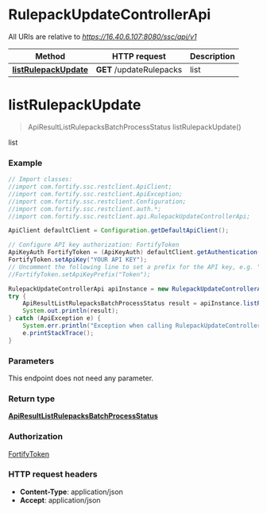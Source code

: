 # RulepackUpdateControllerApi

All URIs are relative to *https://16.40.6.107:8080/ssc/api/v1*

Method | HTTP request | Description
------------- | ------------- | -------------
[**listRulepackUpdate**](RulepackUpdateControllerApi.md#listRulepackUpdate) | **GET** /updateRulepacks | list


<a name="listRulepackUpdate"></a>
# **listRulepackUpdate**
> ApiResultListRulepacksBatchProcessStatus listRulepackUpdate()

list

### Example
```java
// Import classes:
//import com.fortify.ssc.restclient.ApiClient;
//import com.fortify.ssc.restclient.ApiException;
//import com.fortify.ssc.restclient.Configuration;
//import com.fortify.ssc.restclient.auth.*;
//import com.fortify.ssc.restclient.api.RulepackUpdateControllerApi;

ApiClient defaultClient = Configuration.getDefaultApiClient();

// Configure API key authorization: FortifyToken
ApiKeyAuth FortifyToken = (ApiKeyAuth) defaultClient.getAuthentication("FortifyToken");
FortifyToken.setApiKey("YOUR API KEY");
// Uncomment the following line to set a prefix for the API key, e.g. "Token" (defaults to null)
//FortifyToken.setApiKeyPrefix("Token");

RulepackUpdateControllerApi apiInstance = new RulepackUpdateControllerApi();
try {
    ApiResultListRulepacksBatchProcessStatus result = apiInstance.listRulepackUpdate();
    System.out.println(result);
} catch (ApiException e) {
    System.err.println("Exception when calling RulepackUpdateControllerApi#listRulepackUpdate");
    e.printStackTrace();
}
```

### Parameters
This endpoint does not need any parameter.

### Return type

[**ApiResultListRulepacksBatchProcessStatus**](ApiResultListRulepacksBatchProcessStatus.md)

### Authorization

[FortifyToken](../README.md#FortifyToken)

### HTTP request headers

 - **Content-Type**: application/json
 - **Accept**: application/json

